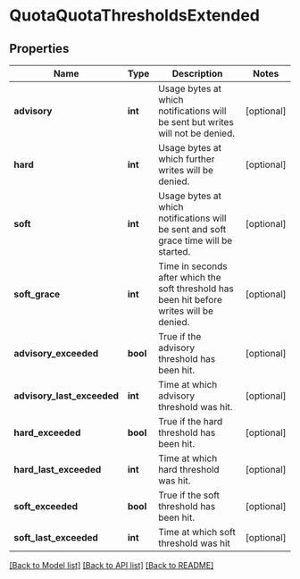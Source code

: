 # QuotaQuotaThresholdsExtended

## Properties
Name | Type | Description | Notes
------------ | ------------- | ------------- | -------------
**advisory** | **int** | Usage bytes at which notifications will be sent but writes will not be denied. | [optional] 
**hard** | **int** | Usage bytes at which further writes will be denied. | [optional] 
**soft** | **int** | Usage bytes at which notifications will be sent and soft grace time will be started. | [optional] 
**soft_grace** | **int** | Time in seconds after which the soft threshold has been hit before writes will be denied. | [optional] 
**advisory_exceeded** | **bool** | True if the advisory threshold has been hit. | [optional] 
**advisory_last_exceeded** | **int** | Time at which advisory threshold was hit. | [optional] 
**hard_exceeded** | **bool** | True if the hard threshold has been hit. | [optional] 
**hard_last_exceeded** | **int** | Time at which hard threshold was hit. | [optional] 
**soft_exceeded** | **bool** | True if the soft threshold has been hit. | [optional] 
**soft_last_exceeded** | **int** | Time at which soft threshold was hit | [optional] 

[[Back to Model list]](../README.md#documentation-for-models) [[Back to API list]](../README.md#documentation-for-api-endpoints) [[Back to README]](../README.md)


